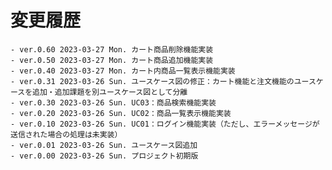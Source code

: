 # 変更履歴

	- ver.0.60 2023-03-27 Mon. カート商品削除機能実装
	- ver.0.50 2023-03-27 Mon. カート商品追加機能実装
	- ver.0.40 2023-03-27 Mon. カート内商品一覧表示機能実装
	- ver.0.31 2023-03-26 Sun. ユースケース図の修正：カート機能と注文機能のユースケースを追加・追加課題を別ユースケース図として分離
	- ver.0.30 2023-03-26 Sun. UC03：商品検索機能実装
	- ver.0.20 2023-03-26 Sun. UC02：商品一覧表示機能実装
	- ver.0.10 2023-03-26 Sun. UC01：ログイン機能実装（ただし、エラーメッセージが送信された場合の処理は未実装）
	- ver.0.01 2023-03-26 Sun. ユースケース図追加
	- ver.0.00 2023-03-26 Sun. プロジェクト初期版
